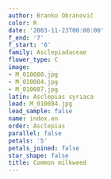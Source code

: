 ```yaml
---
author: Branko Obranovič
color: R
date: '2003-11-23T00:00:00'
f_end: '7'
f_start: '6'
family: Asclepiadaceae
flower_type: C
image:
- M_010080.jpg
- M_010084.jpg
- M_010087.jpg
latin: Asclepias syriaca
lead: M_010084.jpg
lead_sample: false
name: index.en
order: Asclepias
parallel: false
petals: '5'
petals_joined: false
star_shape: false
title: Common milkweed
---
```

